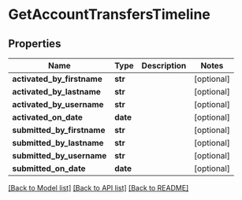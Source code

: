 # GetAccountTransfersTimeline

## Properties
Name | Type | Description | Notes
------------ | ------------- | ------------- | -------------
**activated_by_firstname** | **str** |  | [optional] 
**activated_by_lastname** | **str** |  | [optional] 
**activated_by_username** | **str** |  | [optional] 
**activated_on_date** | **date** |  | [optional] 
**submitted_by_firstname** | **str** |  | [optional] 
**submitted_by_lastname** | **str** |  | [optional] 
**submitted_by_username** | **str** |  | [optional] 
**submitted_on_date** | **date** |  | [optional] 

[[Back to Model list]](../README.md#documentation-for-models) [[Back to API list]](../README.md#documentation-for-api-endpoints) [[Back to README]](../README.md)

